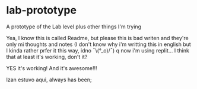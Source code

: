 # lab-prototype
A prototype of the Lab level plus other things I'm trying

Yea, I know this is called Readme, but please this is bad writen and they're only mi thoughts and notes (I don't know why i'm writting this in english but I kinda rather prfer it this way, idno ¯\\(°_o)/¯)
q
now i'm using replit... I think that at least it's working, don't it?

YES it's working! And it's awesome!!!

Izan estuvo aqui, always has been;